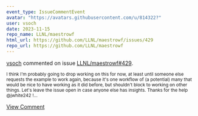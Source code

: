 ```yaml
---
event_type: IssueCommentEvent
avatar: "https://avatars.githubusercontent.com/u/814322?"
user: vsoch
date: 2023-11-15
repo_name: LLNL/maestrowf
html_url: https://github.com/LLNL/maestrowf/issues/429
repo_url: https://github.com/LLNL/maestrowf
---
```


<a href='https://github.com/vsoch' target='_blank'>vsoch</a> commented on issue <a href='https://github.com/LLNL/maestrowf/issues/429' target='_blank'>LLNL/maestrowf#429</a>.

<small>I think I'm probably going to drop working on this for now, at least until someone else requests the example to work again, because it's one workflow of (a potential) many that would be nice to have working as it did before, but shouldn't block to working on other things. Let's leave the issue open in case anyone else has insights. Thanks for the help @jwhite242 !...</small>

<a href='https://github.com/LLNL/maestrowf/issues/429' target='_blank'>View Comment</a>